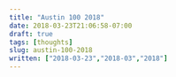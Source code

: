 ```yaml
---
title: "Austin 100 2018"
date: 2018-03-23T21:06:58-07:00
draft: true
tags: [thoughts]
slug: austin-100-2018
written: ["2018-03-23","2018-03","2018"]
---
```


